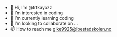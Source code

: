 - 👋 Hi, I’m @trtkayozz
- 👀 I’m interested in coding
- 🌱 I’m currently learning coding
- 💞️ I’m looking to collaborate on ...
- 📫 How to reach me glke9925@ibestadskolen.no

<!---
trtkayozz/trtkayozz is a ✨ special ✨ repository because its `README.md` (this file) appears on your GitHub profile.
You can click the Preview link to take a look at your changes.
--->
